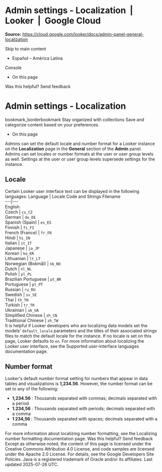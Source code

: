 # Admin settings - Localization  |  Looker  |  Google Cloud

**Source:** https://cloud.google.com/looker/docs/admin-panel-general-localization

Skip to main content 
  * Español – América Latina

Console 


  * On this page




Was this helpful?
Send feedback 
#  Admin settings - Localization
bookmark_borderbookmark Stay organized with collections  Save and categorize content based on your preferences.
  * On this page


Admins can set the default locale and number format for a Looker instance on the **Localization** page in the **General** section of the **Admin** panel.
Admins can set locales or number formats at the user or user group levels as well. Settings at the user or user group levels supersede settings for the instance.
## Locale
Certain Looker user interface text can be displayed in the following languages:
Language | Locale Code and Strings Filename  
---|---  
English  
Czech | `cs_CZ`  
German | `de_DE`  
Spanish (Spain) | `es_ES`  
Finnish | `fi_FI`  
French (France) | `fr_FR`  
Hindi | `hi_IN`  
Italian | `it_IT`  
Japanese | `ja_JP`  
Korean | `ko_KR`  
Lithuanian | `lt_LT`  
Norwegian (Bokmål) | `nb_NO`  
Dutch | `nl_NL`  
Polish | `pl_PL`  
Brazilian Portuguese | `pt_BR`  
Portuguese | `pt_PT`  
Russian | `ru_RU`  
Swedish | `sv_SE`  
Thai | `th_TH`  
Turkish | `tr_TR`  
Ukrainian | `uk_UA`  
Simplified Chinese | `zh_CN`  
Traditional Chinese | `zh_TW`  
It is helpful if Looker developers who are localizing data models set the models' `default_locale` parameters and the titles of their associated strings files to match the default locale for the instance.
If no locale is set on this page, Looker defaults to `en`.
For more information about localizing the Looker user interface, see the Supported user-interface languages documentation page.
## Number format
Looker's default number format setting for numbers that appear in data tables and visualizations is **1,234.56**. However, the number format can be set to any of the following:
  * **1,234.56** : Thousands separated with commas; decimals separated with a period
  * **1.234,56** : Thousands separated with periods; decimals separated with a comma
  * **1 234,56** : Thousands separated with spaces; decimals separated with a comma


For more information about localizing number formatting, see the Localizing number formatting documentation page.
Was this helpful?
Send feedback 
Except as otherwise noted, the content of this page is licensed under the Creative Commons Attribution 4.0 License, and code samples are licensed under the Apache 2.0 License. For details, see the Google Developers Site Policies. Java is a registered trademark of Oracle and/or its affiliates.
Last updated 2025-07-26 UTC.


